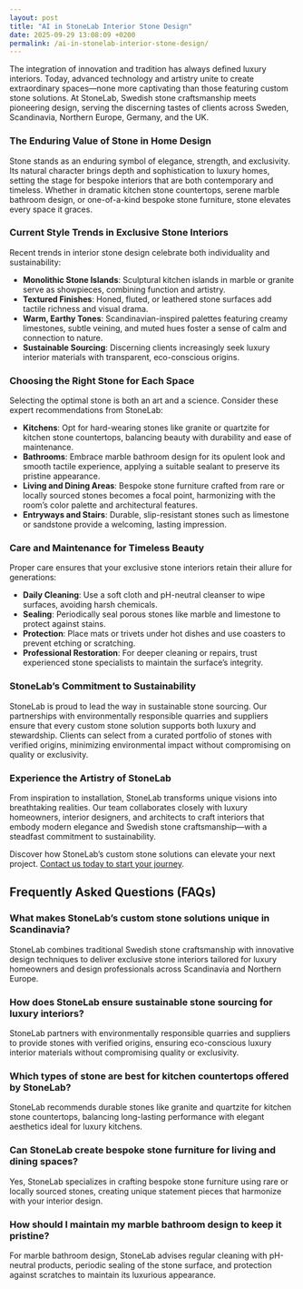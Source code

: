 ```yaml
---
layout: post
title: "AI in StoneLab Interior Stone Design"
date: 2025-09-29 13:08:09 +0200
permalink: /ai-in-stonelab-interior-stone-design/
---
```

The integration of innovation and tradition has always defined luxury interiors. Today, advanced technology and artistry unite to create extraordinary spaces—none more captivating than those featuring custom stone solutions. At StoneLab, Swedish stone craftsmanship meets pioneering design, serving the discerning tastes of clients across Sweden, Scandinavia, Northern Europe, Germany, and the UK.

### The Enduring Value of Stone in Home Design

Stone stands as an enduring symbol of elegance, strength, and exclusivity. Its natural character brings depth and sophistication to luxury homes, setting the stage for bespoke interiors that are both contemporary and timeless. Whether in dramatic kitchen stone countertops, serene marble bathroom design, or one-of-a-kind bespoke stone furniture, stone elevates every space it graces.

### Current Style Trends in Exclusive Stone Interiors

Recent trends in interior stone design celebrate both individuality and sustainability:

- **Monolithic Stone Islands**: Sculptural kitchen islands in marble or granite serve as showpieces, combining function and artistry.
- **Textured Finishes**: Honed, fluted, or leathered stone surfaces add tactile richness and visual drama.
- **Warm, Earthy Tones**: Scandinavian-inspired palettes featuring creamy limestones, subtle veining, and muted hues foster a sense of calm and connection to nature.
- **Sustainable Sourcing**: Discerning clients increasingly seek luxury interior materials with transparent, eco-conscious origins.

### Choosing the Right Stone for Each Space

Selecting the optimal stone is both an art and a science. Consider these expert recommendations from StoneLab:

- **Kitchens**: Opt for hard-wearing stones like granite or quartzite for kitchen stone countertops, balancing beauty with durability and ease of maintenance.
- **Bathrooms**: Embrace marble bathroom design for its opulent look and smooth tactile experience, applying a suitable sealant to preserve its pristine appearance.
- **Living and Dining Areas**: Bespoke stone furniture crafted from rare or locally sourced stones becomes a focal point, harmonizing with the room’s color palette and architectural features.
- **Entryways and Stairs**: Durable, slip-resistant stones such as limestone or sandstone provide a welcoming, lasting impression.

### Care and Maintenance for Timeless Beauty

Proper care ensures that your exclusive stone interiors retain their allure for generations:

- **Daily Cleaning**: Use a soft cloth and pH-neutral cleanser to wipe surfaces, avoiding harsh chemicals.
- **Sealing**: Periodically seal porous stones like marble and limestone to protect against stains.
- **Protection**: Place mats or trivets under hot dishes and use coasters to prevent etching or scratching.
- **Professional Restoration**: For deeper cleaning or repairs, trust experienced stone specialists to maintain the surface’s integrity.

### StoneLab’s Commitment to Sustainability

StoneLab is proud to lead the way in sustainable stone sourcing. Our partnerships with environmentally responsible quarries and suppliers ensure that every custom stone solution supports both luxury and stewardship. Clients can select from a curated portfolio of stones with verified origins, minimizing environmental impact without compromising on quality or exclusivity.

### Experience the Artistry of StoneLab

From inspiration to installation, StoneLab transforms unique visions into breathtaking realities. Our team collaborates closely with luxury homeowners, interior designers, and architects to craft interiors that embody modern elegance and Swedish stone craftsmanship—with a steadfast commitment to sustainability.

Discover how StoneLab’s custom stone solutions can elevate your next project. [Contact us today to start your journey](https://stonelab.se/).

## Frequently Asked Questions (FAQs)

### What makes StoneLab’s custom stone solutions unique in Scandinavia?

StoneLab combines traditional Swedish stone craftsmanship with innovative design techniques to deliver exclusive stone interiors tailored for luxury homeowners and design professionals across Scandinavia and Northern Europe.

### How does StoneLab ensure sustainable stone sourcing for luxury interiors?

StoneLab partners with environmentally responsible quarries and suppliers to provide stones with verified origins, ensuring eco-conscious luxury interior materials without compromising quality or exclusivity.

### Which types of stone are best for kitchen countertops offered by StoneLab?

StoneLab recommends durable stones like granite and quartzite for kitchen stone countertops, balancing long-lasting performance with elegant aesthetics ideal for luxury kitchens.

### Can StoneLab create bespoke stone furniture for living and dining spaces?

Yes, StoneLab specializes in crafting bespoke stone furniture using rare or locally sourced stones, creating unique statement pieces that harmonize with your interior design.

### How should I maintain my marble bathroom design to keep it pristine?

For marble bathroom design, StoneLab advises regular cleaning with pH-neutral products, periodic sealing of the stone surface, and protection against scratches to maintain its luxurious appearance.

<script type="application/ld+json">
{
  "@context": "https://schema.org",
  "@type": "BlogPosting",
  "headline": "AI in StoneLab Interior Stone Design",
  "description": "Explore how StoneLab integrates Swedish stone craftsmanship with advanced technology to create exclusive custom stone interiors across Scandinavia and Northern Europe.",
  "image": "https://stonelab.se/assets/images/blog/ai-stonelab-interior-design.jpg",
  "author": {
    "@type": "Person",
    "name": "StoneLab"
  },
  "publisher": {
    "@type": "Organization",
    "name": "StoneLab",
    "logo": {
      "@type": "ImageObject",
      "url": "https://stonelab.se/assets/images/logo.png"
    }
  },
  "mainEntityOfPage": {
    "@type": "WebPage",
    "@id": "https://stonelab.se/blog/ai-in-stonelab-interior-stone-design"
  },
  "datePublished": "2024-06-01",
  "dateModified": "2024-06-01",
  "keywords": "StoneLab, custom stone solutions, interior stone design, exclusive stone interiors, Swedish stone craftsmanship, luxury interior materials, kitchen stone countertops, marble bathroom design, bespoke stone furniture, sustainable stone sourcing",
  "inLanguage": "en-US"
}
</script>

<script type="application/ld+json">
{
  "@context": "https://schema.org",
  "@type": "FAQPage",
  "mainEntity": [
    {
      "@type": "Question",
      "name": "What makes StoneLab’s custom stone solutions unique in Scandinavia?",
      "acceptedAnswer": {
        "@type": "Answer",
        "text": "StoneLab combines traditional Swedish stone craftsmanship with innovative design techniques to deliver exclusive stone interiors tailored for luxury homeowners and design professionals across Scandinavia and Northern Europe."
      }
    },
    {
      "@type": "Question",
      "name": "How does StoneLab ensure sustainable stone sourcing for luxury interiors?",
      "acceptedAnswer": {
        "@type": "Answer",
        "text": "StoneLab partners with environmentally responsible quarries and suppliers to provide stones with verified origins, ensuring eco-conscious luxury interior materials without compromising quality or exclusivity."
      }
    },
    {
      "@type": "Question",
      "name": "Which types of stone are best for kitchen countertops offered by StoneLab?",
      "acceptedAnswer": {
        "@type": "Answer",
        "text": "StoneLab recommends durable stones like granite and quartzite for kitchen stone countertops, balancing long-lasting performance with elegant aesthetics ideal for luxury kitchens."
      }
    },
    {
      "@type": "Question",
      "name": "Can StoneLab create bespoke stone furniture for living and dining spaces?",
      "acceptedAnswer": {
        "@type": "Answer",
        "text": "Yes, StoneLab specializes in crafting bespoke stone furniture using rare or locally sourced stones, creating unique statement pieces that harmonize with your interior design."
      }
    },
    {
      "@type": "Question",
      "name": "How should I maintain my marble bathroom design to keep it pristine?",
      "acceptedAnswer": {
        "@type": "Answer",
        "text": "For marble bathroom design, StoneLab advises regular cleaning with pH-neutral products, periodic sealing of the stone surface, and protection against scratches to maintain its luxurious appearance."
      }
    }
  ]
}
</script>